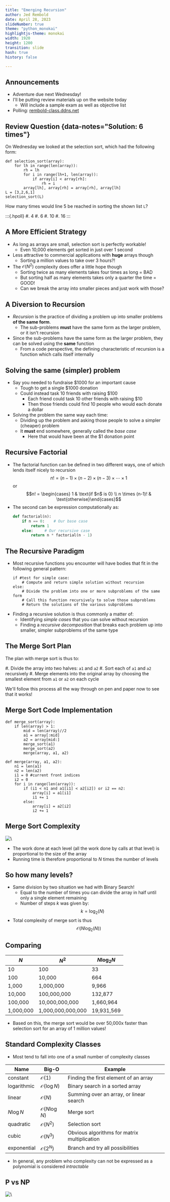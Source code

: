 ```yaml
---
title: "Emerging Recursion"
author: Jed Rembold
date: April 28, 2023
slideNumber: true
theme: "python_monokai"
highlightjs-theme: monokai
width: 1920
height: 1200
transition: slide
hash: true
history: false

---
```



## Announcements
- Adventure due next Wednesday!
- I'll be putting review materials up on the website today
	- Will include a sample exam as well as objective list
- Polling: [rembold-class.ddns.net](http://rembold-class.ddns.net)


## Review Question {data-notes="Solution: 6 times"}
On Wednesday we looked at the selection sort, which had the following form:

```{.python data-line-numbers=""}
def selection_sort(array):
	for lh in range(len(array)):
		rh = lh
		for i in range(lh+1, len(array)):
			if array[i] < array[rh]:
				rh = i
		array[lh], array[rh] = array[rh], array[lh]
L = [3,2,6,1]
selection_sort(L)
```
How many times would line 5 be reached in sorting the shown list `L`?

:::{.hpoll}
#. 4
#. 6
#. 10
#. 16
:::

<!--
## Big-O Notation
- The common way to express notational complexity is to use _big-O notation_, introduced by German mathematician Paul Bachmann in 1892
- Big-O notations consists of the letter $\mathcal{O}$ followed by a formula that offers a qualitative assessment of the program running time as a function of the problem size ($N$)
- The complexity of linear search was:
$$\mathcal{O}(N)$$
- The complexity of selection sort was:
$$\mathcal{O}(N^2)$$
- Read aloud, these would be "big-O of $N$" or "big-O of $N^2$"


## Simplifying Big-O
- Big-O just gives a qualitative estimate, so it makes sense to keep the expression on the inside as simple as possible
- When writing big-O expressions, make the following simplifications:
	- Eliminate any constant factors
	- Eliminate any term whose contribution ceases to become significant when $N$ becomes large
- Thus the computational complexity of selection sort is
$$\mathcal{O}(N^2)$$
and not
$$\mathcal{O}\left(\frac{N^2 + N}{2}\right)$$


## Choosing Insignificant Terms
- For polynomials, higher order terms will generally be more significant, but be wary of potentially other expressions
- Can always make or look at a plot to help choose

<iframe src="https://www.desmos.com/calculator/tmdeiambhy?embed" width="80%" height="800px" style="border: 1px solid #ccc" frameborder=0></iframe>

-->


## A More Efficient Strategy
- As long as arrays are small, selection sort is perfectly workable!
	- Even 10,000 elements get sorted in just over 1 second
- Less attractive to commercial applications with **huge** arrays though
	- Sorting a million values to take over 3 hours?!
- The $\mathcal{O}(N^2)$ complexity does offer a little hope though
	- Sorting twice as many elements takes four times as long = BAD
	- But sorting half as many elements takes only a quarter the time = GOOD!
	- Can we break the array into smaller pieces and just work with those?


## A Diversion to Recursion
- _Recursion_ is the practice of dividing a problem up into smaller problems **of the same form**.
	- The sub-problems **must** have the same form as the larger problem, or it isn't recursion
- Since the sub-problems have the same form as the larger problem, they can be solved using the **same** function
	- From a code perspective, the defining characteristic of recursion is a function which calls itself internally

## Solving the same (simpler) problem
- Say you needed to fundraise $1000 for an important cause
	- Tough to get a single $1000 donation
	- Could instead task 10 friends with raising $100
		- Each friend could task 10 other friends with raising $10
		- Then those friends could find 10 people who would each donate a dollar
- Solving the problem the same way each time:
	- Dividing up the problem and asking those people to solve a simpler (cheaper) problem
	- It **must** end somewhere, generally called the _base case_
		- Here that would have been at the $1 donation point

## Recursive Factorial
- The factorial function can be defined in two different ways, one of which lends itself nicely to recursion
$$n! = (n-1) \times (n-2) \times (n-3) \times \cdots \times 1$$
or
$$n! = \begin{cases} 1 & \text{if $n$ is 0} \\ n \times (n-1)! & \text{otherwise}\end{cases}$$
- The second can be expression computationally as:
  ```python
  def factorial(n):
  	  if n == 0:	# Our base case
  		  return 1
  	  else:		# Our recursive case
  		  return n * factorial(n - 1)
  ```

## The Recursive Paradigm
- Most recursive functions you encounter will have bodies that fit in the following general pattern:
  ```{.python style='font-size:.7em'}
  if #test for simple case:
      # Compute and return simple solution without recursion
  else:
	  # Divide the problem into one or more subproblems of the same form
	  # Call this function recursively to solve those subproblems
	  # Return the solutions of the various subproblems
  ```
- Finding a recursive solution is thus commonly a matter of:
	- Identifying _simple cases_ that you can solve without recursion
	- Finding a _recursive decomposition_ that breaks each problem up into smaller, simpler subproblems of the same type

## The Merge Sort Plan
The plan with merge sort is thus to:

#. Divide the array into two halves: `a1` and `a2`
#. Sort each of `a1` and `a2` recursively
#. Merge elements into the original array by choosing the smallest element from `a1` or `a2` on each cycle

We'll follow this process all the way through on pen and paper now to see that it works!


<!--## Merge Sort Walkthrough-->
<!--<div class="fig-container" data-file="https://visualgo.net/en/sorting" data-style="width:100%; height:900px;"></div>-->
<!--<div class="fig-container" data-file="https://www.hackerearth.com/practice/algorithms/sorting/merge-sort/visualize/&output=embed"></div>-->
<!--<iframe src="https://www.hackerearth.com/practice/algorithms/sorting/merge-sort/visualize/&output=embed"></iframe>-->


## Merge Sort Code Implementation
```{.python style='max-height:900px'}
def merge_sort(array):
    if len(array) > 1:
        mid = len(array)//2
        a1 = array[:mid]
        a2 = array[mid:]
        merge_sort(a1)
        merge_sort(a2)
        merge(array, a1, a2)

def merge(array, a1, a2):
    n1 = len(a1)
    n2 = len(a2)
    i1 = 0 #current front indices
    i2 = 0
    for i in range(len(array)):
        if (i1 < n1 and a1[i1] < a2[i2]) or i2 == n2:
            array[i] = a1[i1]
            i1 += 1
        else:
            array[i] = a2[i2]
            i2 += 1
```





## Merge Sort Complexity
![\ ](../images/MergeSortComplexity.svg)

- The work done at each level (all the work done by calls at that level) is proportional to the size of the array
- Running time is therefore proportional to $N$ times the number of levels


## So how many levels?
- Same division by two situation we had with Binary Search!
	- Equal to the number of times you can divide the array in half until only a single element remaining
	- Number of steps $k$ was given by:
	$$k = \log_2(N)$$
- Total complexity of merge sort is thus
$$\mathcal{O}(N \log_2(N))$$


## Comparing

$N$ | $N^2$ | $N\log_2 N$
---|---|---
10 | 100 | 33
100 | 10,000| 664
1,000 | 1,000,000| 9,966
10,000 | 100,000,000 | 132,877
100,000 | 10,000,000,000 | 1,660,964
1,000,000 | 1,000,000,000,000 | 19,931,569

- Based on this, the merge sort would be over 50,000x faster than selection sort for an array of 1 million values!

## Standard Complexity Classes
- Most tend to fall into one of a small number of complexity classes

Name | Big-O | Example
---|---|---------
constant | $\mathcal{O}(1)$ | Finding the first element of an array
logarithmic | $\mathcal{O}(\log N)$ | Binary search in a sorted array
linear | $\mathcal{O}(N)$ | Summing over an array, or linear search
$N \log N$ | $\mathcal{O}(N\log N)$ | Merge sort
quadratic | $\mathcal{O}(N^2)$ | Selection sort
cubic | $\mathcal{O}(N^3)$ | Obvious algorithms for matrix multiplication
exponential | $\mathcal{O}(2^N)$ | Branch and try all possibilities

- In general, any problem who complexity can not be expressed as a polynomial is considered _intractable_


## P vs NP
![\ ](../images/P_NP.svg)


